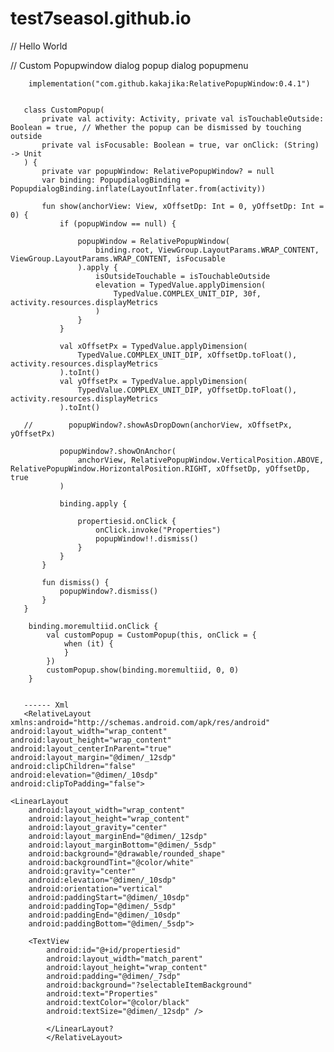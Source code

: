 # test7seasol.github.io

       
            
// Hello World
        


// Custom Popupwindow dialog popup dialog popupmenu 

        implementation("com.github.kakajika:RelativePopupWindow:0.4.1")

        
       class CustomPopup(
           private val activity: Activity, private val isTouchableOutside: Boolean = true, // Whether the popup can be dismissed by touching outside
           private val isFocusable: Boolean = true, var onClick: (String) -> Unit
       ) {
           private var popupWindow: RelativePopupWindow? = null
           var binding: PopupdialogBinding = PopupdialogBinding.inflate(LayoutInflater.from(activity))
       
           fun show(anchorView: View, xOffsetDp: Int = 0, yOffsetDp: Int = 0) {
               if (popupWindow == null) {
       
                   popupWindow = RelativePopupWindow(
                       binding.root, ViewGroup.LayoutParams.WRAP_CONTENT, ViewGroup.LayoutParams.WRAP_CONTENT, isFocusable
                   ).apply {
                       isOutsideTouchable = isTouchableOutside
                       elevation = TypedValue.applyDimension(
                           TypedValue.COMPLEX_UNIT_DIP, 30f, activity.resources.displayMetrics
                       )
                   }
               }
       
               val xOffsetPx = TypedValue.applyDimension(
                   TypedValue.COMPLEX_UNIT_DIP, xOffsetDp.toFloat(), activity.resources.displayMetrics
               ).toInt()
               val yOffsetPx = TypedValue.applyDimension(
                   TypedValue.COMPLEX_UNIT_DIP, yOffsetDp.toFloat(), activity.resources.displayMetrics
               ).toInt()
       
       //        popupWindow?.showAsDropDown(anchorView, xOffsetPx, yOffsetPx)
       
               popupWindow?.showOnAnchor(
                   anchorView, RelativePopupWindow.VerticalPosition.ABOVE, RelativePopupWindow.HorizontalPosition.RIGHT, xOffsetDp, yOffsetDp, true
               )
       
               binding.apply {
       
                   propertiesid.onClick {
                       onClick.invoke("Properties")
                       popupWindow!!.dismiss()
                   }
               }
           }
       
           fun dismiss() {
               popupWindow?.dismiss()
           }
       }

        binding.moremultiid.onClick {
            val customPopup = CustomPopup(this, onClick = {
                when (it) {
                }
            })
            customPopup.show(binding.moremultiid, 0, 0)
        }
        

       ------ Xml
       <RelativeLayout xmlns:android="http://schemas.android.com/apk/res/android"
    android:layout_width="wrap_content"
    android:layout_height="wrap_content"
    android:layout_centerInParent="true"
    android:layout_margin="@dimen/_12sdp"
    android:clipChildren="false"
    android:elevation="@dimen/_10sdp"
    android:clipToPadding="false">

    <LinearLayout
        android:layout_width="wrap_content"
        android:layout_height="wrap_content"
        android:layout_gravity="center"
        android:layout_marginEnd="@dimen/_12sdp"
        android:layout_marginBottom="@dimen/_5sdp"
        android:background="@drawable/rounded_shape"
        android:backgroundTint="@color/white"
        android:gravity="center"
        android:elevation="@dimen/_10sdp"
        android:orientation="vertical"
        android:paddingStart="@dimen/_10sdp"
        android:paddingTop="@dimen/_5sdp"
        android:paddingEnd="@dimen/_10sdp"
        android:paddingBottom="@dimen/_5sdp">

        <TextView
            android:id="@+id/propertiesid"
            android:layout_width="match_parent"
            android:layout_height="wrap_content"
            android:padding="@dimen/_7sdp"
            android:background="?selectableItemBackground"
            android:text="Properties"
            android:textColor="@color/black"
            android:textSize="@dimen/_12sdp" />

            </LinearLayout?
            </RelativeLayout>
